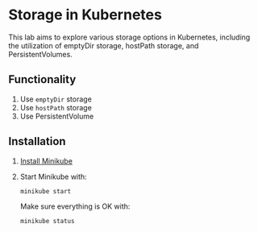# Storage in Kubernetes

This lab aims to explore various storage options in Kubernetes, including the utilization of emptyDir storage, hostPath storage, and PersistentVolumes.

## Functionality

1. Use `emptyDir` storage
2. Use `hostPath` storage
3. Use PersistentVolume

## Installation

1. [Install Minikube](https://kubernetes.io/docs/tasks/tools/install-minikube/)

2. Start Minikube with:
    ```
    minikube start
    ```
    Make sure everything is OK with:
    ```
    minikube status
    ```
